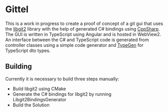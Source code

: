 # Gittel

This is a work in progress to create a proof of concept of a git gui that uses the [libgit2](https://libgit2.github.com/) library 
with the help of generated C# bindings using [CppSharp](https://github.com/mono/CppSharp/). The GUI is written in TypeScript using Angular
and is hosted in WebView2. An interface between the C# and TypeScript code is generated from controller classes using a simple code generator
and [TypeGen](https://github.com/jburzynski/TypeGen) for TypeScript dto types.

## Building

Currently it is necessary to build three steps manually:

* Build libgit2 using CMake
* Generate the C# bindings for libgit2 by running Libgit2BindingsGenerator
* Build the Solution

